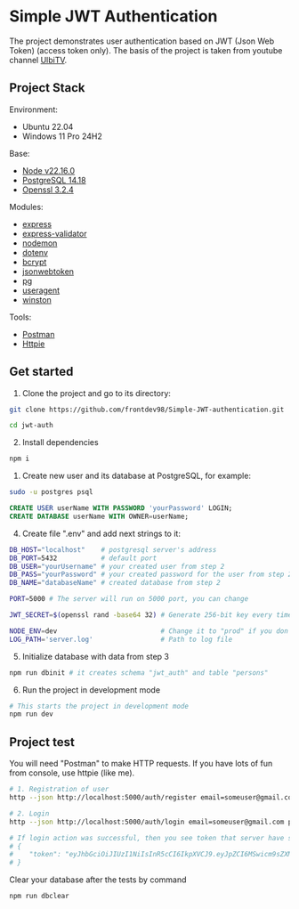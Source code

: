 # Simple JWT Authentication

The project demonstrates user authentication based on JWT (Json Web Token) (access token only).
The basis of the project is taken from youtube channel [UlbiTV](https://youtu.be/d_aJdcDq6AY?si=2WZITSSbEsYDRYGu).

## Project Stack
Environment:
- Ubuntu 22.04
- Windows 11 Pro 24H2

Base:
- [Node v22.16.0](https://nodejs.org/en/blog/release/v22.16.0)
- [PostgreSQL 14.18](https://www.postgresql.org/about/news/postgresql-175-169-1513-1418-and-1321-released-3072/)
- [Openssl 3.2.4](https://www.openssl.org/)

Modules:
- [express](https://www.npmjs.com/package/express)
- [express-validator](https://www.npmjs.com/package/express-validator)
- [nodemon](https://www.npmjs.com/package/nodemon)
- [dotenv](https://www.npmjs.com/package/dotenv)
- [bcrypt](https://www.npmjs.com/package/bcrypt)
- [jsonwebtoken](https://www.npmjs.com/package/jsonwebtoken)
- [pg](https://www.npmjs.com/package/pg)
- [useragent](https://www.npmjs.com/package/useragent)
- [winston](https://www.npmjs.com/package/winston)

Tools:
- [Postman](https://www.postman.com/)
- [Httpie](https://httpie.io/)


## Get started

1. Clone the project and go to its directory:

```bash
git clone https://github.com/frontdev98/Simple-JWT-authentication.git
```

```bash
cd jwt-auth
```

2. Install dependencies
```bash
npm i
```

1. Create new user and its database at PostgreSQL, for example:

```bash
sudo -u postgres psql
```

```sql
CREATE USER userName WITH PASSWORD 'yourPassword' LOGIN;
CREATE DATABASE userName WITH OWNER=userName;
```

4. Create file ".env" and add next strings to it:

```bash
DB_HOST="localhost"    # postgresql server's address
DB_PORT=5432           # default port
DB_USER="yourUsername" # your created user from step 2
DB_PASS="yourPassword" # your created password for the user from step 2
DB_NAME="databaseName" # created database from step 2

PORT=5000 # The server will run on 5000 port, you can change

JWT_SECRET=$(openssl rand -base64 32) # Generate 256-bit key every time when server starts

NODE_ENV=dev                          # Change it to "prod" if you don't want to see logs on console
LOG_PATH='server.log'                 # Path to log file
```

5. Initialize database with data from step 3

```bash
npm run dbinit # it creates schema "jwt_auth" and table "persons"
```

6. Run the project in development mode

```bash
# This starts the project in development mode
npm run dev
```

## Project test
You will need "Postman" to make HTTP requests. If you have lots of fun
from console, use httpie (like me).

```bash
# 1. Registration of user
http --json http://localhost:5000/auth/register email=someuser@gmail.com password=12345678

# 2. Login
http --json http://localhost:5000/auth/login email=someuser@gmail.com password=12345678

# If login action was successful, then you see token that server have sent, for example:
# {
#    "token": "eyJhbGciOiJIUzI1NiIsInR5cCI6IkpXVCJ9.eyJpZCI6MSwicm9sZXMiOlsidXNlciJdLCJpYXQiOjE3NTA0MzEzMTIsImV4cCI6MTc1MDQ1MjkxMn0.V9PgU_6pDjCxXvUNOEWjYAKAGe1o67nUh1JEuDSlw8I"
# }
```

Clear your database after the tests by command
```bash
npm run dbclear
```
